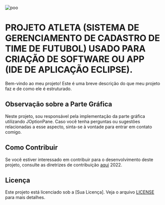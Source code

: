 ![poo](https://github.com/AndreMouraL/PROJETOATLETA/assets/117699977/5d69c121-5e47-4cc4-9a71-1fc1b38cea2b)


# PROJETO ATLETA (SISTEMA DE GERENCIAMENTO DE CADASTRO DE TIME DE FUTUBOL) USADO PARA CRIAÇÃO DE SOFTWARE OU APP (IDE DE APLICAÇÃO ECLIPSE).

Bem-vindo ao meu projeto! Este é uma breve descrição do que meu projeto faz e de como ele é estruturado.

## Observação sobre a Parte Gráfica

Neste projeto, sou responsável pela implementação da parte gráfica utilizando JOptionPane. Caso você tenha perguntas ou sugestões relacionadas a esse aspecto, sinta-se à vontade para entrar em contato comigo.

## Como Contribuir

Se você estiver interessado em contribuir para o desenvolvimento deste projeto, consulte as diretrizes de contribuição [aqui](https://github.com/AndreMouraL/PROJETOATLETA/blob/main/LICENSE) 2022.

## Licença

Este projeto está licenciado sob a [Sua Licença]. Veja o arquivo [LICENSE](https://github.com/AndreMouraL/PROJETOATLETA/blob/main/LICENSE) para mais detalhes.

